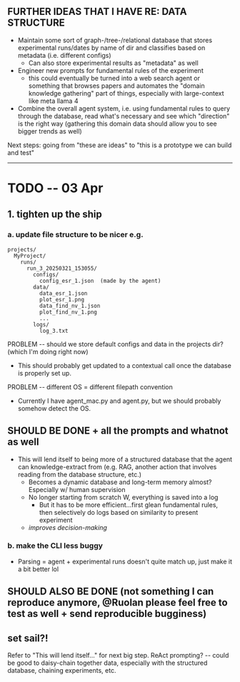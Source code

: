 ## FURTHER IDEAS THAT I HAVE RE: DATA STRUCTURE
- Maintain some sort of graph-/tree-/relational database that stores experimental runs/dates by name of dir and classifies based on metadata (i.e. different configs)
  - Can also store experimental results as "metadata" as well  
- Engineer new prompts for fundamental rules of the experiment
  - this could eventually be turned into a web search agent or something that browses papers and automates the "domain knowledge gathering" part of things, especially with large-context like meta llama 4
- Combine the overall agent system, i.e. using fundamental rules to query through the database, read what's necessary and see which "direction" is the right way (gathering this domain data should allow you to see bigger trends as well)

Next steps: going from "these are ideas" to "this is a prototype we can build and test"

___

# TODO -- 03 Apr 
## 1. tighten up the ship
### a. update file structure to be nicer e.g.
```
projects/
  MyProject/
    runs/
      run_3_20250321_153055/
        configs/
          config_esr_1.json  (made by the agent)
        data/
          data_esr_1.json
          plot_esr_1.png
          data_find_nv_1.json
          plot_find_nv_1.png
          ...
        logs/
          log_3.txt
```

PROBLEM -- should we store default configs and data in the projects dir? (which I'm doing right now)
- This should probably get updated to a contextual call once the database is properly set up.

PROBLEM -- different OS = different filepath convention
- Currently I have agent_mac.py and agent.py, but we should probably somehow detect the OS.
## **SHOULD BE DONE** + all the prompts and whatnot as well

- This will lend itself to being more of a structured database that the agent can knowledge-extract from (e.g. RAG, another action that involves reading from the database structure, etc.)
    - Becomes a dynamic database and long-term memory almost? Especially w/ human supervision
    - No longer starting from scratch W, everything is saved into a log
        - But it has to be more efficient...first glean fundamental rules, then selectively do logs based on similarity to present experiment
    - *improves decision-making*

### b. make the CLI less buggy
- Parsing = agent + experimental runs doesn't quite match up, just make it a bit better lol

## **SHOULD ALSO BE DONE** (not something I can reproduce anymore, @Ruolan please feel free to test as well + send reproducible bugginess)

## set sail?!
Refer to "This will lend itself..." for next big step.
ReAct prompting? -- could be good to daisy-chain together data, especially with the structured database, chaining experiments, etc.
